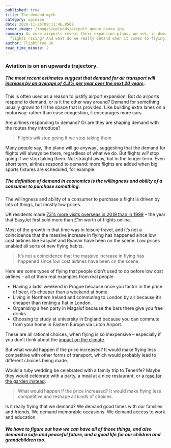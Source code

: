 ```yaml
---
published: true
title: The demand myth
category: opinion
date: 2020-11-25T09:11:46.856Z
cover_image: /images/uploads/airport_queue_canva.jpg
summary: As more airports reveal their expansion plans, we ask, is demand for
  flights rising? And what do we really demand when it comes to flying?
author: FlightFree UK
read_time_minute: 2
---
```

### Aviation is on an upwards trajectory. 

##### The most recent estimates suggest that demand for air transport will [increase by an average of 4.3% per year over the next 20 years](https://www.icao.int/Meetings/FutureOfAviation/Pages/default.aspx).

This is often used as a reason to justify airport expansion. But do airports respond to demand, or is it the other way around? Demand for something usually grows to fill the space that is provided. Like building extra lanes on a motorway: rather than ease congestion, it encourages more cars.

Are airlines responding to demand? Or are they are shaping demand with the routes they introduce? 

> Flights *will* stop going if we stop taking them

Many people say, ‘the plane will go anyway’, suggesting that the demand for flights will always be there, regardless of what we do. But flights *will* stop going if we stop taking them. Not straight away, but in the longer term. Even short term, airlines respond to demand: more flights are added when big sports fixtures are scheduled, for example.

##### The definition of demand in economics is the willingness and ability of a consumer to purchase something. 

The willingness and ability of a consumer to purchase a flight is driven by lots of things, but mostly low prices. 

UK residents made [73% more visits overseas in 2019 than in 1999](https://www.ons.gov.uk/peoplepopulationandcommunity/leisureandtourism/articles/traveltrends/2019#uk-residents-visits-and-spend-abroad) – the year that EasyJet first sold more than £1m worth of flights online. 

Most of the growth in that time was in leisure travel, and it’s not a coincidence that the massive increase in flying has happened since low cost airlines like EasyJet and Ryanair have been on the scene. Low prices enabled all sorts of new flying habits. 

> It’s not a coincidence that the massive increase in flying has happened since low cost airlines have been on the scene.

Here are some types of flying that people didn’t used to do before low cost airlines – all of them real examples from real people.

* Having a lads’ weekend in Prague because once you factor in the price of beer, it’s cheaper than a weekend at home.
* Living in Northern Ireland and commuting to London by air because it’s cheaper than renting a flat in London.
* Organising a hen party in Magaluf because the bars there give you free drinks.
* Choosing to study at university in England because you can commute from your home in Eastern Europe via Luton Airport.

These are all rational choices, when flying is so inexpensive – especially if you don’t think about the [impact on the climate](/post/what-has-aviation-got-to-do-with-climate-change/).

But what would happen if the price increased? It would make flying less competitive with other forms of transport, which would probably lead to different choices being made.

W﻿ould a ruby wedding be celebrated with a family trip to Tenerife? Maybe they would celebrate with a party, a meal at a nice restaurant, or a [rose for the garden instead](https://www.classicroses.co.uk/roses/bush/ruby-anniversary-modern-standard-rose.html). 

> What would happen if the price increased? It would make flying less competitive and reshape all kinds of choices.

Is it really flying that we demand? We demand good times with our families and friends. We demand memorable occasions. We demand access to work and education.

##### We have to figure out how we can have all of those things, and also demand a safe and peaceful future, and a good life for our children and grandchildren too.
